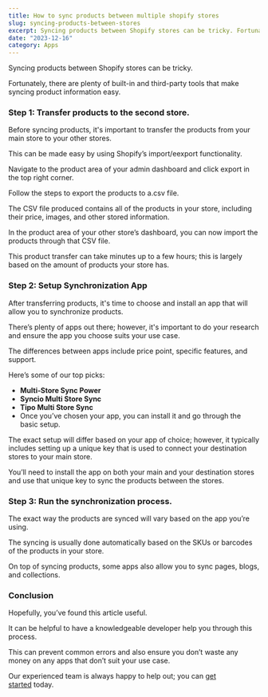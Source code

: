 ```yaml
---
title: How to sync products between multiple shopify stores
slug: syncing-products-between-stores
excerpt: Syncing products between Shopify stores can be tricky. Fortunately, there are plenty of built-in and third party tools that make syncing product information easy.
date: "2023-12-16"
category: Apps
---
```


Syncing products between Shopify stores can be tricky.

Fortunately, there are plenty of built-in and third-party tools that make syncing product information easy.

### Step 1: Transfer products to the second store.

Before syncing products, it's important to transfer the products from your main store to your other stores.

This can be made easy by using Shopify’s import/eexport functionality.

Navigate to the product area of your admin dashboard and click export in the top right corner.

Follow the steps to export the products to a.csv file.

The CSV file produced contains all of the products in your store, including their price, images, and other stored information.

In the product area of your other store’s dashboard, you can now import the products through that CSV file.

This product transfer can take minutes up to a few hours; this is largely based on the amount of products your store has.

### Step 2: Setup Synchronization App

After transferring products, it's time to choose and install an app that will allow you to synchronize products.

There’s plenty of apps out there; however, it's important to do your research and ensure the app you choose suits your use case.

The differences between apps include price point, specific features, and support.

Here’s some of our top picks:

-   **Multi‑Store Sync Power**
-   **Syncio Multi Store Sync**
-   **Tipo Multi Store Sync**
-   Once you’ve chosen your app, you can install it and go through the basic setup.

The exact setup will differ based on your app of choice; however, it typically includes setting up a unique key that is used to connect your destination stores to your main store.

You’ll need to install the app on both your main and your destination stores and use that unique key to sync the products between the stores.

### Step 3: Run the synchronization process.

The exact way the products are synced will vary based on the app you’re using.

The syncing is usually done automatically based on the SKUs or barcodes of the products in your store.

On top of syncing products, some apps also allow you to sync pages, blogs, and collections.

### Conclusion

Hopefully, you’ve found this article useful.

It can be helpful to have a knowledgeable developer help you through this process.

This can prevent common errors and also ensure you don’t waste any money on any apps that don’t suit your use case.

Our experienced team is always happy to help out; you can [get started](/#pricing) today.

